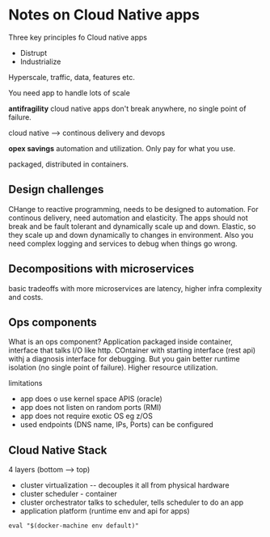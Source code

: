 # Notes on Cloud Native apps

Three key principles fo Cloud native apps

- Distrupt
- Industrialize

Hyperscale, traffic, data, features etc.

You need app to handle lots of scale

**antifragility** cloud native apps don't break anywhere, no single point of failure.

cloud native --> continous delivery and devops

**opex savings** automation and utilization. Only pay for what you use.

packaged, distributed in containers.

## Design challenges

CHange to reactive programming, needs to be designed to automation. For continous delivery, need automation and elasticity. The apps should not break and be fault tolerant and dynamically scale up and down. Elastic, so they scale up and down dynamically to changes in environment. Also you need complex logging and services to debug when things go wrong.


## Decompositions with microservices

basic tradeoffs with more microservices are latency, higher infra complexity and costs.

## Ops components
What is an ops component? Application packaged inside container, interface that talks I/O like http. COntainer with starting interface (rest api) withj a diagnosis interface for debugging. But you gain better runtime isolation (no single point of failure). Higher resource utilization.

limitations
- app does o use kernel space APIS (oracle)
- app does not listen on random ports (RMI)
- app does not require exotic OS eg z/OS
- used endpoints (DNS name, IPs, Ports) can be configured

## Cloud Native Stack
4 layers (bottom --> top)
- cluster virtualization -- decouples it all from physical hardware
- cluster scheduler - container
- cluster orchestrator talks to scheduler, tells scheduler to do an app
- application platform (runtime env and api for apps)


`eval "$(docker-machine env default)"`
